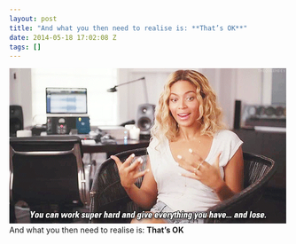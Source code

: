 ```yaml
---
layout: post
title: "And what you then need to realise is: **That’s OK**"
date: 2014-05-18 17:02:08 Z
tags: []
---
```

![](/media/2014/05/86121671931.gif)
And what you then need to realise is: **That’s OK**
